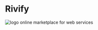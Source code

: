 # Rivify
![logo](https://user-images.githubusercontent.com/19755484/47320863-aaf0b780-d620-11e8-9b79-6f3f68cf09d1.png)
online marketplace for web services
